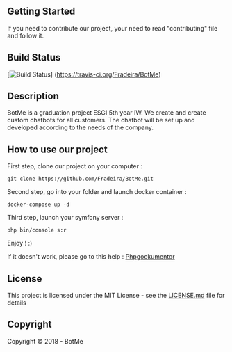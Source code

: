 ## Getting Started

If you need to contribute our project, your need to read "contributing" file and follow it.

## Build Status
[![Build Status](https://travis-ci.org/Fradeira/BotMe.svg?branch=master)]
(https://travis-ci.org/Fradeira/BotMe)

## Description

BotMe is a graduation project ESGI 5th year IW.
We create and create custom chatbots for all customers.
The chatbot will be set up and developed according to the needs of the company.


## How to use our project

First step, clone our project on your computer : 

```
git clone https://github.com/Fradeira/BotMe.git
```

Second step, go into your folder and launch docker container :

```
docker-compose up -d
```

Third step, launch your symfony server :

```
php bin/console s:r
```

Enjoy ! :)

If it doesn't work, please go to this help : [Phpgockumentor](https://symfony.com/projects/phpdocumentor)

## License

This project is licensed under the MIT License - see the [LICENSE.md](LICENSE.md) file for details

## Copyright

Copyright © 2018 - BotMe